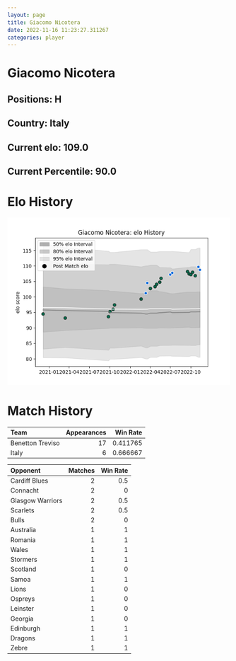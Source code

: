 ```yaml
---  
layout: page  
title: Giacomo Nicotera  
date: 2022-11-16 11:23:27.311267  
categories: player  
---
```

# Giacomo Nicotera

## Positions: H

## Country: Italy

## Current elo: 109.0

## Current Percentile: 90.0

# Elo History


![elo history](history_GiacomoNicotera.png)
# Match History


| Team             |   Appearances |   Win Rate |
|:-----------------|--------------:|-----------:|
| Benetton Treviso |            17 |   0.411765 |
| Italy            |             6 |   0.666667 |

| Opponent         |   Matches |   Win Rate |
|:-----------------|----------:|-----------:|
| Cardiff Blues    |         2 |        0.5 |
| Connacht         |         2 |        0   |
| Glasgow Warriors |         2 |        0.5 |
| Scarlets         |         2 |        0.5 |
| Bulls            |         2 |        0   |
| Australia        |         1 |        1   |
| Romania          |         1 |        1   |
| Wales            |         1 |        1   |
| Stormers         |         1 |        1   |
| Scotland         |         1 |        0   |
| Samoa            |         1 |        1   |
| Lions            |         1 |        0   |
| Ospreys          |         1 |        0   |
| Leinster         |         1 |        0   |
| Georgia          |         1 |        0   |
| Edinburgh        |         1 |        1   |
| Dragons          |         1 |        1   |
| Zebre            |         1 |        1   |